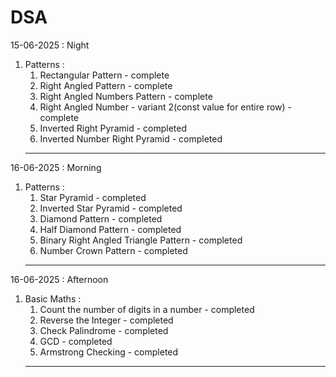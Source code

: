 # DSA

15-06-2025 : Night
1. Patterns : 
    1. Rectangular Pattern - complete
    2. Right Angled Pattern - complete
    3. Right Angled Numbers Pattern - complete
    4. Right Angled Number - variant 2(const value for entire row) - complete
    5. Inverted Right Pyramid - completed
    6. Inverted Number Right Pyramid - completed
   ---

16-06-2025 : Morning
1. Patterns :
    1. Star Pyramid - completed
    2. Inverted Star Pyramid - completed
    3. Diamond Pattern - completed
    4. Half Diamond Pattern - completed
    5. Binary Right Angled Triangle Pattern - completed
    6. Number Crown Pattern - completed
    ---

16-06-2025 : Afternoon
1. Basic Maths : 
    1. Count the number of digits in a number - completed
    2. Reverse the Integer - completed
    3. Check Palindrome - completed
    4. GCD - completed
    5. Armstrong Checking - completed
    ---